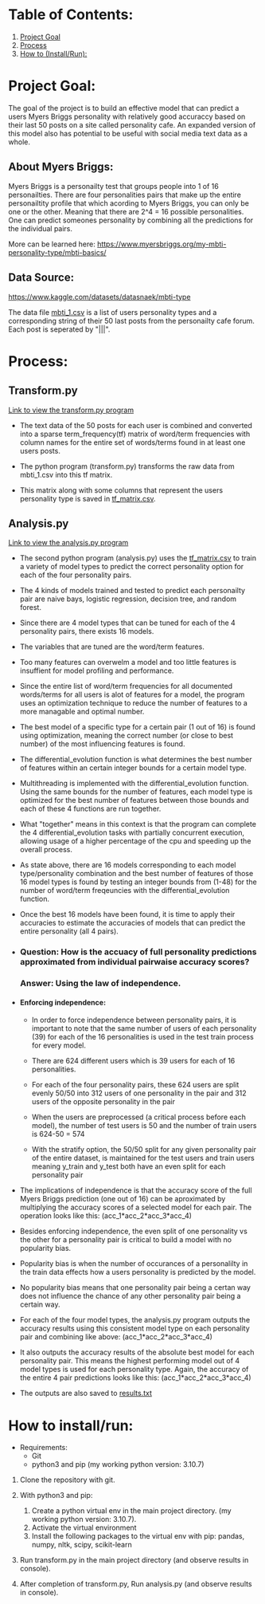 # Table of Contents:

1. [Project Goal](#project-goal)
2. [Process](#process)
3. [How to (Install/Run):](#how-to-installrun)



# Project Goal:

The goal of the project is to build an effective model that can predict a users Myers Briggs personality with relatively good accuraccy based on their last 50 posts on a site called personality cafe. An expanded version of this model also has potential to be useful with social media text data as a whole.


## About Myers Briggs:

Myers Briggs is a personailty test that groups people into 1 of 16 personailties.
There are four personalities pairs that make up the entire personailtity profile that which acording to Myers Briggs, you can only be one or the other.
Meaning that there are 2^4 = 16 possible personalities. 
One can predict someones personality by combining all the predictions for the individual pairs.


More can be learned here:
https://www.myersbriggs.org/my-mbti-personality-type/mbti-basics/ 

## Data Source:

https://www.kaggle.com/datasets/datasnaek/mbti-type

The data file [mbti_1.csv](mbti_1.csv) is a list of users personality types and a corresponding string of their 50 last posts from the personailty cafe forum. Each post is seperated by "|||".


# Process: 

## Transform.py
[Link to view the transform.py program](transform.py)

- The text data of the 50 posts for each user is combined and converted into a sparse term_frequency(tf) matrix of word/term frequencies with column names for the entire set of words/terms found in at least one users posts.

- The python program (transform.py) transforms the raw data from mbti_1.csv into this tf matrix.

- This matrix along with some columns that represent the users personality type is saved in [tf_matrix.csv](tf_matrix.csv).


## Analysis.py

[Link to view the analysis.py program](analysis.py)

* The second python program (analysis.py) uses the [tf_matrix.csv](tf_matrix.csv) to train a variety of model types to predict the correct personality option for each of the four personality pairs.

* The 4 kinds of models trained and tested to predict each personailty pair are naive bays, logistic regression, decision tree, and random forest.

* Since there are 4 model types that can be tuned for each of the 4 personality pairs, there exists 16 models.

* The variables that are tuned are the word/term features.

* Too many features can overwelm a model and too little features is insuffient for model profiling and performance. 

* Since the entire list of word/term frequencies for all documented words/terms for all users is alot of features for a model, the program uses an optimization technique to reduce the number of features to a more managable and optimal number.

* The best model of a specific type for a certain pair (1 out of 16) is found using optimization, meaning the correct number (or close to best number) of the most influencing features is found.

* The differential_evolution function is what determines the best number of features within an certain integer bounds for a certain model type.

* Multithreading is implemented with the differential_evolution function. Using the same bounds for the number of features, each model type is optimized for the best number of features between those bounds and each of these 4 functions are run together.

* What "together" means in this context is that the program can complete the 4 differential_evolution tasks with partially concurrent execution, allowing usage of a higher percentage of the cpu and speeding up the overall process.


* As state above, there are 16 models corresponding to each model type/personality combination and the best number of features of those 16 model types is found by testing an integer bounds from (1-48) for the number of word/term freqeuncies with the differential_evolution function.

* Once the best 16 models have been found, it is time to apply their accuracies to estimate the accuracies of models that can predict the entire personality (all 4 pairs).


* ### Question: How is the accuacy of full personality predictions approximated from individual pairwaise accuracy scores?
    ### Answer: Using the law of independence.

* #### Enforcing independence: 

    * In order to force independence between personality pairs, it is important to note that the same number of users of each personality (39) for each of the 16 personalities is used in the test train process for every model. 

    * There are 624 different users which is 39 users for each of 16 personalities.

    * For each of the four personality pairs, these 624 users are split evenly 50/50 into 312 users of one personality in the pair and 312 users of the opposite personality in the pair

    * When the users are preprocessed (a critical process before each model), the number of test users is 50 and the number of train users is 624-50 = 574

    * With the stratify option, the 50/50 split for any given personality pair of the entire dataset, is maintained for the test users and train users meaning y_train and y_test both have an even split for each personality pair  

- The implications of independence is that the accuracy score of the full Myers Briggs prediction (one out of 16) can be aproximated by multiplying the accuracy scores of a selected model for each pair. The operation looks like this: (acc_1\*acc_2\*acc_3\*acc_4)

- Besides enforcing independence, the even split of one personality vs the other for a personality pair is critical to build a model with no popularity bias.

- Popularity bias is when the number of occurances of a personalilty in the train data effects how a users personality is predicted by the model.

- No popularity bias means that one personality pair being a certan way does not influence the chance of any other personality pair being a certain way.

- For each of the four model types, the analysis.py program outputs the accuracy results using this consistent model type on each personality pair and combining like above: (acc_1\*acc_2\*acc_3\*acc_4)


- It also outputs the accuracy results of the absolute best model for each personality pair. This means the highest performing model  out of 4 model types is used for each personality type. Again, the accuracy of the entire 4 pair predictions looks like this: (acc_1\*acc_2\*acc_3\*acc_4)

- The outputs are also saved to [results.txt](results.txt)


# How to install/run:

* Requirements:
    * Git
    * python3 and pip (my working python version: 3.10.7)

1. Clone the repository with git.

2. With python3 and pip:
    1. Create a python virtual env in the main project directory. (my working python version: 3.10.7).
    2. Activate the virtual environment
    3. Install the following packages to the virtual env with pip: pandas, numpy, nltk, scipy, scikit-learn

3. Run transform.py in the main project directory (and observe results in console).

4. After completion of transform.py, Run analysis.py (and observe results in console).


